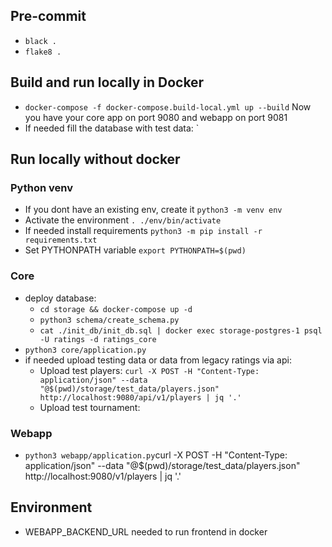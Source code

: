 ## Pre-commit
- `black .`
- `flake8 .`

## Build and run locally in Docker
- `docker-compose -f docker-compose.build-local.yml up --build`
  Now you have your core app on port 9080 and webapp on port 9081
- If needed fill the database with test data:
  `

## Run locally without docker

### Python venv
- If you dont have an existing env, create it `python3 -m venv env`
- Activate the environment `. ./env/bin/activate`
- If needed install requirements `python3 -m pip install -r requirements.txt`
- Set PYTHONPATH variable `export PYTHONPATH=$(pwd)`

### Core
- deploy database:
    - `cd storage && docker-compose up -d`
    - `python3 schema/create_schema.py`
    - `cat ./init_db/init_db.sql | docker exec storage-postgres-1 psql -U ratings -d ratings_core`
- `python3 core/application.py`
- if needed upload testing data or data from legacy ratings via api:
  - Upload test players: `curl -X POST -H "Content-Type: application/json" --data "@$(pwd)/storage/test_data/players.json" http://localhost:9080/api/v1/players | jq '.'`
  - Upload test tournament: 

### Webapp
- `python3 webapp/application.py`curl -X POST -H "Content-Type: application/json" --data "@$(pwd)/storage/test_data/players.json" http://localhost:9080/v1/players | jq '.'

## Environment
- WEBAPP_BACKEND_URL needed to run frontend in docker
